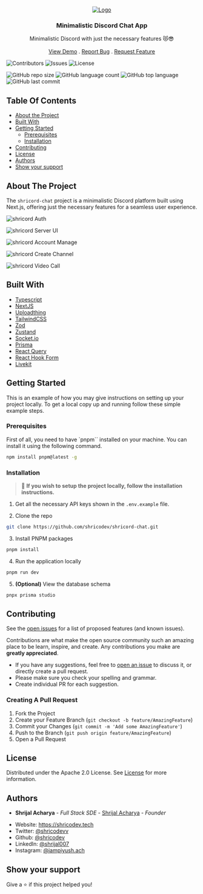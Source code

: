 <br/>
<p align="center">
  <a href="https://github.com/shricodev/shricord-chat">
    <img src="https://raw.githubusercontent.com/shricodev/shricord-chat/main/public/images/shricord-chat-2000-1500.png" alt="Logo">
  </a>

  <h3 align="center">Minimalistic Discord Chat App</h3>

  <p align="center">
    Minimalistic Discord with just the necessary features 😻😎
    <br/>
    <br/>
    <a href="https://github.com/shricodev/shricord-chat">View Demo</a>
    .
    <a href="https://github.com/shricodev/shricord-chat/issues">Report Bug</a>
    .
    <a href="https://github.com/shricodev/shricord-chat/issues">Request Feature</a>
  </p>
</p>

![Contributors](https://img.shields.io/github/contributors/shricodev/shricord-chat?color=dark-green)
![Issues](https://img.shields.io/github/issues/shricodev/shricord-chat)
![License](https://img.shields.io/github/license/shricodev/shricord-chat)

![GitHub repo size](https://img.shields.io/github/repo-size/shricodev/shricord-chat?style=plastic)
![GitHub language count](https://img.shields.io/github/languages/count/shricodev/shricord-chat?style=plastic)
![GitHub top language](https://img.shields.io/github/languages/top/shricodev/shricord-chat?style=plastic)
![GitHub last commit](https://img.shields.io/github/last-commit/shricodev/shricord-chat?color=red&style=plastic)

## Table Of Contents

- [About the Project](#about-the-project)
- [Built With](#built-with)
- [Getting Started](#getting-started)
  - [Prerequisites](#prerequisites)
  - [Installation](#installation)
- [Contributing](#contributing)
- [License](#license)
- [Authors](#authors)
- [Show your support](#show-your-support)

## About The Project

The `shricord-chat` project is a minimalistic Discord platform built using Next.js, offering just the necessary features for a seamless user experience.

![shricord Auth](./public/images/readme-clerk-auth.png)

![shricord Server UI](./public/images/readme-server-ui.png)

![shricord Account Manage](./public/images/readme-clerk-account-manage.png)

![shricord Create Channel](./public/images/readme-create-channel.png)

![shricord Video Call](./public/images/readme-server-video-call.png)

## Built With

- [Typescript](https://www.typescriptlang.org/)
- [NextJS](https://nextjs.org)
- [Uploadthing](https://uploadthing.com)
- [TailwindCSS](https://tailwindcss.com/)
- [Zod](https://zod.dev/)
- [Zustand](https://github.com/pmndrs/zustand)
- [Socket.io](https://socket.io/)
- [Prisma](https://www.prisma.io/)
- [React Query](https://tanstack.com/query/latest)
- [React Hook Form](https://react-hook-form.com/)
- [Livekit](https://livekit.io/)

## Getting Started

This is an example of how you may give instructions on setting up your project locally.
To get a local copy up and running follow these simple example steps.

### Prerequisites

First of all, you need to have `pnpm`` installed on your machine. You can install it using the following command.

```sh
npm install pnpm@latest -g
```

### Installation

> 🔴 **If you wish to setup the project locally, follow the installation instructions.**

1. Get all the necessary API keys shown in the `.env.example` file.

2. Clone the repo

```sh
git clone https://github.com/shricodev/shricord-chat.git
```

3. Install PNPM packages

```sh
pnpm install
```

4. Run the application locally

```sh
pnpm run dev
```

5. **(Optional)** View the database schema

```sh
pnpx prisma studio
```

## Contributing

See the [open issues](https://github.com/shricodev/shricord-chat/issues) for a list of proposed features (and known issues).

Contributions are what make the open source community such an amazing place to be learn, inspire, and create. Any contributions you make are **greatly appreciated**.

- If you have any suggestions, feel free to [open an issue](https://github.com/shricodev/shricord-chat/issues/new) to discuss it, or directly create a pull request.
- Please make sure you check your spelling and grammar.
- Create individual PR for each suggestion.

### Creating A Pull Request

1. Fork the Project
2. Create your Feature Branch (`git checkout -b feature/AmazingFeature`)
3. Commit your Changes (`git commit -m 'Add some AmazingFeature'`)
4. Push to the Branch (`git push origin feature/AmazingFeature`)
5. Open a Pull Request

## License

Distributed under the Apache 2.0 License. See [License](https://github.com/shricodev/shricord-chat/blob/main/LICENSE) for more information.

## Authors

- **Shrijal Acharya** - _Full Stack SDE_ - [Shrijal Acharya](https://shricodev.tech) - _Founder_

* Website: https://shricodev.tech
* Twitter: [@shricodevv](https://twitter.com/shricodevv)
* Github: [@shricodev](https://github.com/shricodev)
* LinkedIn: [@shrijal007](https://linkedin.com/in/iamshrijal)
* Instagram: [@iampiyush.ach](https://www.instagram.com/iampiyush.ach/)

## Show your support

Give a ⭐️ if this project helped you!
